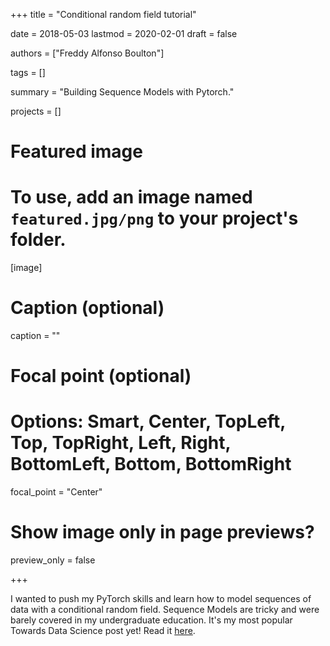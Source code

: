 +++
title = "Conditional random field tutorial"

date = 2018-05-03
lastmod = 2020-02-01
draft = false

authors = ["Freddy Alfonso Boulton"]

tags = []

summary = "Building Sequence Models with Pytorch."

projects = []

# Featured image
# To use, add an image named `featured.jpg/png` to your project's folder. 
[image]
  # Caption (optional)
  caption = ""

  # Focal point (optional)
  # Options: Smart, Center, TopLeft, Top, TopRight, Left, Right, BottomLeft, Bottom, BottomRight
  focal_point = "Center"

  # Show image only in page previews?
  preview_only = false

+++

I wanted to push my PyTorch skills and learn how to model sequences of data with a conditional random field. Sequence Models are tricky and were barely covered in my undergraduate education. It's my most popular Towards Data Science post yet! Read it [here](https://towardsdatascience.com/conditional-random-field-tutorial-in-pytorch-ca0d04499463).